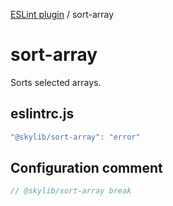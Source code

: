 [ESLint plugin](index.md) / sort-array

# sort-array

Sorts selected arrays.

## eslintrc.js

```ts
"@skylib/sort-array": "error"
```

## Configuration comment

```ts
// @skylib/sort-array break
```
